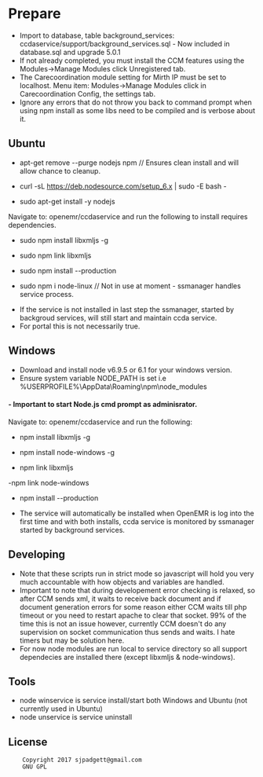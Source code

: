 # Prepare

* Import to database, table background_services: ccdaservice/support/background_services.sql - Now included in database.sql and upgrade 5.0.1
* If not already completed, you must install the CCM features using the Modules->Manage Modules click Unregistered tab.
* The Carecoordination module setting for Mirth IP must be set to localhost. Menu item: Modules->Manage Modules click in Carecoordination Config, the settings tab.
* Ignore any errors that do not throw you back to command prompt when using npm install as some libs need to be compiled and is verbose about it.

## Ubuntu

- apt-get remove --purge nodejs npm // Ensures clean install and will allow chance to cleanup.

- curl -sL https://deb.nodesource.com/setup_6.x | sudo -E bash -

- sudo apt-get install -y nodejs

Navigate to: openemr/ccdaservice and run the following to install requires dependencies.

- sudo npm install libxmljs -g

- sudo npm link libxmljs

- sudo npm install --production

- sudo npm i node-linux // Not in use at moment - ssmanager handles service process.

* If the service is not installed in last step the ssmanager, started by backgroud services, will still start and maintain ccda service.
* For portal this is not necessarily true.

## Windows

* Download and install node v6.9.5 or 6.1 for your windows version.
* Ensure system variable NODE_PATH is set i.e %USERPROFILE%\AppData\Roaming\npm\node_modules

####  - Important to start Node.js cmd prompt as adminisrator.

Navigate to: openemr/ccdaservice and run the following:

- npm install libxmljs -g

- npm install node-windows -g

- npm link libxmljs

-npm link node-windows

- npm install --production

* The service will automatically be installed when OpenEMR is log into the first time and with both installs, ccda service is monitored by ssmanager started by background services.

## Developing
* Note that these scripts run in strict mode so javascript will hold you very much accountable with how objects and variables are handled.
* Important to note that during developement error checking is relaxed, so after CCM sends xml, it waits to receive back document and if document generation errors for some reason either CCM waits till php timeout or you need to restart apache to clear that socket. 99% of the time this is not an issue however, currently CCM doesn't do any supervision on socket communication thus sends and waits. I hate timers but may be solution here.
* For now node modules are run local to service directory so all support dependecies are installed there (except libxmljs & node-windows).

## Tools
* node winservice is service install/start both Windows and Ubuntu (not currently used in Ubuntu)
* node unservice is service uninstall

## License
   		Copyright 2017 sjpadgett@gmail.com
		GNU GPL